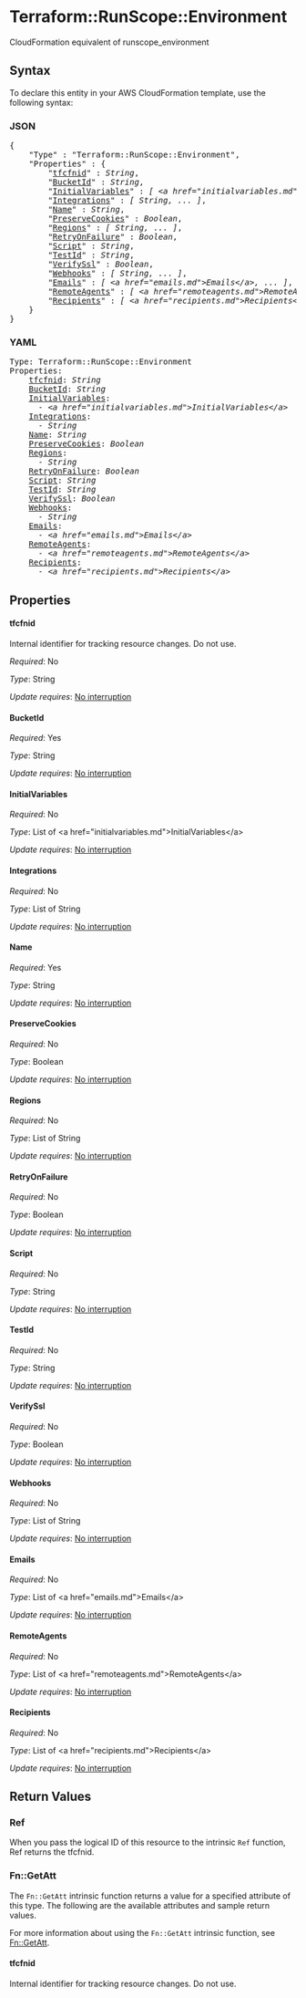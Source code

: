 # Terraform::RunScope::Environment

CloudFormation equivalent of runscope_environment

## Syntax

To declare this entity in your AWS CloudFormation template, use the following syntax:

### JSON

<pre>
{
    "Type" : "Terraform::RunScope::Environment",
    "Properties" : {
        "<a href="#tfcfnid" title="tfcfnid">tfcfnid</a>" : <i>String</i>,
        "<a href="#bucketid" title="BucketId">BucketId</a>" : <i>String</i>,
        "<a href="#initialvariables" title="InitialVariables">InitialVariables</a>" : <i>[ &lt;a href=&#34;initialvariables.md&#34;&gt;InitialVariables&lt;/a&gt;, ... ]</i>,
        "<a href="#integrations" title="Integrations">Integrations</a>" : <i>[ String, ... ]</i>,
        "<a href="#name" title="Name">Name</a>" : <i>String</i>,
        "<a href="#preservecookies" title="PreserveCookies">PreserveCookies</a>" : <i>Boolean</i>,
        "<a href="#regions" title="Regions">Regions</a>" : <i>[ String, ... ]</i>,
        "<a href="#retryonfailure" title="RetryOnFailure">RetryOnFailure</a>" : <i>Boolean</i>,
        "<a href="#script" title="Script">Script</a>" : <i>String</i>,
        "<a href="#testid" title="TestId">TestId</a>" : <i>String</i>,
        "<a href="#verifyssl" title="VerifySsl">VerifySsl</a>" : <i>Boolean</i>,
        "<a href="#webhooks" title="Webhooks">Webhooks</a>" : <i>[ String, ... ]</i>,
        "<a href="#emails" title="Emails">Emails</a>" : <i>[ &lt;a href=&#34;emails.md&#34;&gt;Emails&lt;/a&gt;, ... ]</i>,
        "<a href="#remoteagents" title="RemoteAgents">RemoteAgents</a>" : <i>[ &lt;a href=&#34;remoteagents.md&#34;&gt;RemoteAgents&lt;/a&gt;, ... ]</i>,
        "<a href="#recipients" title="Recipients">Recipients</a>" : <i>[ &lt;a href=&#34;recipients.md&#34;&gt;Recipients&lt;/a&gt;, ... ]</i>
    }
}
</pre>

### YAML

<pre>
Type: Terraform::RunScope::Environment
Properties:
    <a href="#tfcfnid" title="tfcfnid">tfcfnid</a>: <i>String</i>
    <a href="#bucketid" title="BucketId">BucketId</a>: <i>String</i>
    <a href="#initialvariables" title="InitialVariables">InitialVariables</a>: <i>
      - &lt;a href=&#34;initialvariables.md&#34;&gt;InitialVariables&lt;/a&gt;</i>
    <a href="#integrations" title="Integrations">Integrations</a>: <i>
      - String</i>
    <a href="#name" title="Name">Name</a>: <i>String</i>
    <a href="#preservecookies" title="PreserveCookies">PreserveCookies</a>: <i>Boolean</i>
    <a href="#regions" title="Regions">Regions</a>: <i>
      - String</i>
    <a href="#retryonfailure" title="RetryOnFailure">RetryOnFailure</a>: <i>Boolean</i>
    <a href="#script" title="Script">Script</a>: <i>String</i>
    <a href="#testid" title="TestId">TestId</a>: <i>String</i>
    <a href="#verifyssl" title="VerifySsl">VerifySsl</a>: <i>Boolean</i>
    <a href="#webhooks" title="Webhooks">Webhooks</a>: <i>
      - String</i>
    <a href="#emails" title="Emails">Emails</a>: <i>
      - &lt;a href=&#34;emails.md&#34;&gt;Emails&lt;/a&gt;</i>
    <a href="#remoteagents" title="RemoteAgents">RemoteAgents</a>: <i>
      - &lt;a href=&#34;remoteagents.md&#34;&gt;RemoteAgents&lt;/a&gt;</i>
    <a href="#recipients" title="Recipients">Recipients</a>: <i>
      - &lt;a href=&#34;recipients.md&#34;&gt;Recipients&lt;/a&gt;</i>
</pre>

## Properties

#### tfcfnid

Internal identifier for tracking resource changes. Do not use.

_Required_: No

_Type_: String

_Update requires_: [No interruption](https://docs.aws.amazon.com/AWSCloudFormation/latest/UserGuide/using-cfn-updating-stacks-update-behaviors.html#update-no-interrupt)

#### BucketId

_Required_: Yes

_Type_: String

_Update requires_: [No interruption](https://docs.aws.amazon.com/AWSCloudFormation/latest/UserGuide/using-cfn-updating-stacks-update-behaviors.html#update-no-interrupt)

#### InitialVariables

_Required_: No

_Type_: List of &lt;a href=&#34;initialvariables.md&#34;&gt;InitialVariables&lt;/a&gt;

_Update requires_: [No interruption](https://docs.aws.amazon.com/AWSCloudFormation/latest/UserGuide/using-cfn-updating-stacks-update-behaviors.html#update-no-interrupt)

#### Integrations

_Required_: No

_Type_: List of String

_Update requires_: [No interruption](https://docs.aws.amazon.com/AWSCloudFormation/latest/UserGuide/using-cfn-updating-stacks-update-behaviors.html#update-no-interrupt)

#### Name

_Required_: Yes

_Type_: String

_Update requires_: [No interruption](https://docs.aws.amazon.com/AWSCloudFormation/latest/UserGuide/using-cfn-updating-stacks-update-behaviors.html#update-no-interrupt)

#### PreserveCookies

_Required_: No

_Type_: Boolean

_Update requires_: [No interruption](https://docs.aws.amazon.com/AWSCloudFormation/latest/UserGuide/using-cfn-updating-stacks-update-behaviors.html#update-no-interrupt)

#### Regions

_Required_: No

_Type_: List of String

_Update requires_: [No interruption](https://docs.aws.amazon.com/AWSCloudFormation/latest/UserGuide/using-cfn-updating-stacks-update-behaviors.html#update-no-interrupt)

#### RetryOnFailure

_Required_: No

_Type_: Boolean

_Update requires_: [No interruption](https://docs.aws.amazon.com/AWSCloudFormation/latest/UserGuide/using-cfn-updating-stacks-update-behaviors.html#update-no-interrupt)

#### Script

_Required_: No

_Type_: String

_Update requires_: [No interruption](https://docs.aws.amazon.com/AWSCloudFormation/latest/UserGuide/using-cfn-updating-stacks-update-behaviors.html#update-no-interrupt)

#### TestId

_Required_: No

_Type_: String

_Update requires_: [No interruption](https://docs.aws.amazon.com/AWSCloudFormation/latest/UserGuide/using-cfn-updating-stacks-update-behaviors.html#update-no-interrupt)

#### VerifySsl

_Required_: No

_Type_: Boolean

_Update requires_: [No interruption](https://docs.aws.amazon.com/AWSCloudFormation/latest/UserGuide/using-cfn-updating-stacks-update-behaviors.html#update-no-interrupt)

#### Webhooks

_Required_: No

_Type_: List of String

_Update requires_: [No interruption](https://docs.aws.amazon.com/AWSCloudFormation/latest/UserGuide/using-cfn-updating-stacks-update-behaviors.html#update-no-interrupt)

#### Emails

_Required_: No

_Type_: List of &lt;a href=&#34;emails.md&#34;&gt;Emails&lt;/a&gt;

_Update requires_: [No interruption](https://docs.aws.amazon.com/AWSCloudFormation/latest/UserGuide/using-cfn-updating-stacks-update-behaviors.html#update-no-interrupt)

#### RemoteAgents

_Required_: No

_Type_: List of &lt;a href=&#34;remoteagents.md&#34;&gt;RemoteAgents&lt;/a&gt;

_Update requires_: [No interruption](https://docs.aws.amazon.com/AWSCloudFormation/latest/UserGuide/using-cfn-updating-stacks-update-behaviors.html#update-no-interrupt)

#### Recipients

_Required_: No

_Type_: List of &lt;a href=&#34;recipients.md&#34;&gt;Recipients&lt;/a&gt;

_Update requires_: [No interruption](https://docs.aws.amazon.com/AWSCloudFormation/latest/UserGuide/using-cfn-updating-stacks-update-behaviors.html#update-no-interrupt)

## Return Values

### Ref

When you pass the logical ID of this resource to the intrinsic `Ref` function, Ref returns the tfcfnid.

### Fn::GetAtt

The `Fn::GetAtt` intrinsic function returns a value for a specified attribute of this type. The following are the available attributes and sample return values.

For more information about using the `Fn::GetAtt` intrinsic function, see [Fn::GetAtt](https://docs.aws.amazon.com/AWSCloudFormation/latest/UserGuide/intrinsic-function-reference-getatt.html).

#### tfcfnid

Internal identifier for tracking resource changes. Do not use.

